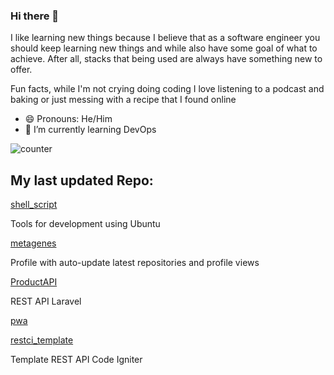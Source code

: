 ### Hi there 👋
I like learning new things because I believe that as a software engineer you should keep learning new things and while also have some goal of what to achieve. After all, stacks that being used are always have something new to offer.

Fun facts, while I'm not crying doing coding I love listening to a podcast and baking or just messing with a recipe that  I found online
- 😄 Pronouns: He/Him
- 🌱 I’m currently learning DevOps


![counter](https://ene3oosohyebu4a.m.pipedream.net)


## My last updated Repo:

[shell_script](https://github.com/metagenes/shell_script)

Tools for development using Ubuntu

[metagenes](https://github.com/metagenes/metagenes)

Profile with auto-update latest repositories and profile views

[ProductAPI](https://github.com/metagenes/ProductAPI)

REST API Laravel 

[pwa](https://github.com/metagenes/pwa)



[restci_template](https://github.com/metagenes/restci_template)

Template REST API Code Igniter

